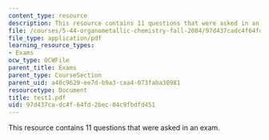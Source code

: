 ```yaml
---
content_type: resource
description: This resource contains 11 questions that were asked in an exam.
file: /courses/5-44-organometallic-chemistry-fall-2004/97d437cadc4f64fd2bec04c9fbdfd451_test1.pdf
file_type: application/pdf
learning_resource_types:
- Exams
ocw_type: OCWFile
parent_title: Exams
parent_type: CourseSection
parent_uid: a40c9629-ee7d-b9a3-caa4-073faba30981
resourcetype: Document
title: test1.pdf
uid: 97d437ca-dc4f-64fd-2bec-04c9fbdfd451
---
```

This resource contains 11 questions that were asked in an exam.

